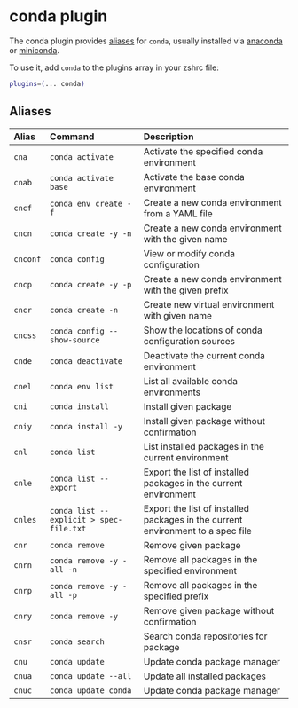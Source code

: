 # conda plugin

The conda plugin provides [aliases](#aliases) for `conda`, usually installed via [anaconda](https://www.anaconda.com/) or [miniconda](https://docs.conda.io/en/latest/miniconda.html).

To use it, add `conda` to the plugins array in your zshrc file:

```zsh
plugins=(... conda)
```

## Aliases

| Alias    | Command                                 | Description                                                                     |
| :------- | :-------------------------------------- | :------------------------------------------------------------------------------ |
| `cna`    | `conda activate`                        | Activate the specified conda environment                                        |
| `cnab`   | `conda activate base`                   | Activate the base conda environment                                             |
| `cncf`   | `conda env create -f`                   | Create a new conda environment from a YAML file                                 |
| `cncn`   | `conda create -y -n`                    | Create a new conda environment with the given name                              |
| `cnconf` | `conda config`                          | View or modify conda configuration                                              |
| `cncp`   | `conda create -y -p`                    | Create a new conda environment with the given prefix                            |
| `cncr`   | `conda create -n`                       | Create new virtual environment with given name                                  |
| `cncss`  | `conda config --show-source`            | Show the locations of conda configuration sources                               |
| `cnde`   | `conda deactivate`                      | Deactivate the current conda environment                                        |
| `cnel`   | `conda env list`                        | List all available conda environments                                           |
| `cni`    | `conda install`                         | Install given package                                                           |
| `cniy`   | `conda install -y`                      | Install given package without confirmation                                      |
| `cnl`    | `conda list`                            | List installed packages in the current environment                              |
| `cnle`   | `conda list --export`                   | Export the list of installed packages in the current environment                |
| `cnles`  | `conda list --explicit > spec-file.txt` | Export the list of installed packages in the current environment to a spec file |
| `cnr`    | `conda remove`                          | Remove given package                                                            |
| `cnrn`   | `conda remove -y -all -n`               | Remove all packages in the specified environment                                |
| `cnrp`   | `conda remove -y -all -p`               | Remove all packages in the specified prefix                                     |
| `cnry`   | `conda remove -y`                       | Remove given package without confirmation                                       |
| `cnsr`   | `conda search`                          | Search conda repositories for package                                           |
| `cnu`    | `conda update`                          | Update conda package manager                                                    |
| `cnua`   | `conda update --all`                    | Update all installed packages                                                   |
| `cnuc`   | `conda update conda`                    | Update conda package manager                                                    |
